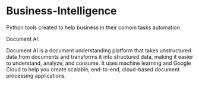 # Business-Intelligence
Python tools created to help business in their comom tasks automation

Document AI: 

Document AI is a document understanding platform that takes unstructured data from documents and transforms it into structured data, making it easier to understand, analyze, and consume. It uses machine learning and Google Cloud to help you create scalable, end-to-end, cloud-based document processing applications.
